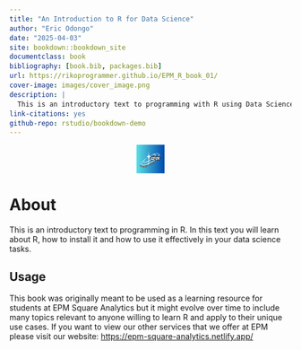 ```yaml
--- 
title: "An Introduction to R for Data Science"
author: "Eric Odongo"
date: "2025-04-03"
site: bookdown::bookdown_site
documentclass: book
bibliography: [book.bib, packages.bib]
url: https://rikoprogrammer.github.io/EPM_R_book_01/
cover-image: images/cover_image.png
description: |
  This is an introductory text to programming with R using Data Science Case Studies.
link-citations: yes
github-repo: rstudio/bookdown-demo
---
```



<img src="images/logoM.jpg" width="10%" style="display: block; margin: auto;" />

# About

This is an introductory text to programming in R. In this text you will learn about R, how to install it and how to use it effectively in your data science tasks.

## Usage 

This book was originally meant to be used as a learning resource for students at EPM Square Analytics but it might evolve over time to include many topics relevant to anyone willing to learn R and apply to their unique use cases. If you want to view our other services that we offer at EPM please visit our website: https://epm-square-analytics.netlify.app/






